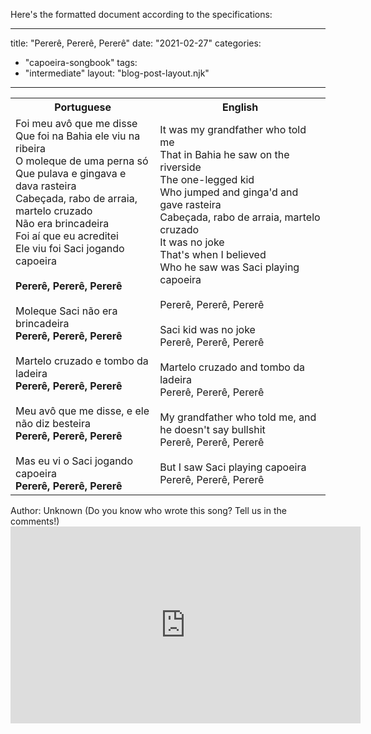 Here's the formatted document according to the specifications:

---
title: "Pererê, Pererê, Pererê"
date: "2021-02-27"
categories: 
  - "capoeira-songbook"
tags: 
  - "intermediate"
layout: "blog-post-layout.njk"
---

<table class="capoeira-table">
    <tr class="header-row">
        <th>Portuguese</th>
        <th>English</th>
    </tr>
    <tr>
        <td>Foi meu avô que me disse<br>
Que foi na Bahia ele viu na ribeira<br>
O moleque de uma perna só<br>
Que pulava e gingava e dava rasteira<br>
Cabeçada, rabo de arraia, martelo cruzado<br>
Não era brincadeira<br>
Foi aí que eu acreditei<br>
Ele viu foi Saci jogando capoeira<br>
<br>
<strong>Pererê, Pererê, Pererê</strong><br>
<br>
Moleque Saci não era brincadeira<br>
<strong>Pererê, Pererê, Pererê</strong><br>
<br>
Martelo cruzado e tombo da ladeira<br>
<strong>Pererê, Pererê, Pererê</strong><br>
<br>
Meu avô que me disse, e ele não diz besteira<br>
<strong>Pererê, Pererê, Pererê</strong><br>
<br>
Mas eu vi o Saci jogando capoeira<br>
<strong>Pererê, Pererê, Pererê</strong></td>
        <td>It was my grandfather who told me<br>
That in Bahia he saw on the riverside<br>
The one-legged kid<br>
Who jumped and ginga'd and gave rasteira<br>
Cabeçada, rabo de arraia, martelo cruzado<br>
It was no joke<br>
That's when I believed<br>
Who he saw was Saci playing capoeira<br>
<br>
Pererê, Pererê, Pererê<br>
<br>
Saci kid was no joke<br>
Pererê, Pererê, Pererê<br>
<br>
Martelo cruzado and tombo da ladeira<br>
Pererê, Pererê, Pererê<br>
<br>
My grandfather who told me, and he doesn't say bullshit<br>
Pererê, Pererê, Pererê<br>
<br>
But I saw Saci playing capoeira<br>
Pererê, Pererê, Pererê</td>
    </tr>
</table>

<figcaption>
Author: Unknown (Do you know who wrote this song? Tell us in the comments!)
</figcaption>

<iframe width="560" height="315" src="https://www.youtube.com/embed/YpM20yJHNtE" title="YouTube video player" frameborder="0" allow="accelerometer; autoplay; clipboard-write; encrypted-media; gyroscope; picture-in-picture" allowfullscreen></iframe>